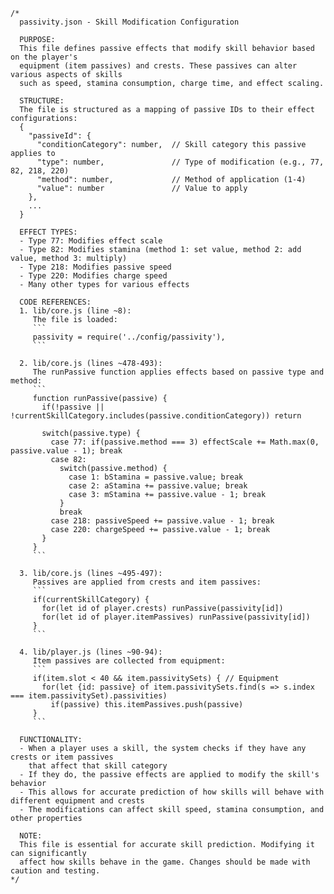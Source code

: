 ```
/*
  passivity.json - Skill Modification Configuration

  PURPOSE:
  This file defines passive effects that modify skill behavior based on the player's
  equipment (item passives) and crests. These passives can alter various aspects of skills
  such as speed, stamina consumption, charge time, and effect scaling.

  STRUCTURE:
  The file is structured as a mapping of passive IDs to their effect configurations:
  {
    "passiveId": {
      "conditionCategory": number,  // Skill category this passive applies to
      "type": number,               // Type of modification (e.g., 77, 82, 218, 220)
      "method": number,             // Method of application (1-4)
      "value": number               // Value to apply
    },
    ...
  }

  EFFECT TYPES:
  - Type 77: Modifies effect scale
  - Type 82: Modifies stamina (method 1: set value, method 2: add value, method 3: multiply)
  - Type 218: Modifies passive speed
  - Type 220: Modifies charge speed
  - Many other types for various effects

  CODE REFERENCES:
  1. lib/core.js (line ~8):
     The file is loaded:
     ```
     passivity = require('../config/passivity'),
     ```

  2. lib/core.js (lines ~478-493):
     The runPassive function applies effects based on passive type and method:
     ```
     function runPassive(passive) {
       if(!passive || !currentSkillCategory.includes(passive.conditionCategory)) return

       switch(passive.type) {
         case 77: if(passive.method === 3) effectScale += Math.max(0, passive.value - 1); break
         case 82:
           switch(passive.method) {
             case 1: bStamina = passive.value; break
             case 2: aStamina += passive.value; break
             case 3: mStamina += passive.value - 1; break
           }
           break
         case 218: passiveSpeed += passive.value - 1; break
         case 220: chargeSpeed += passive.value - 1; break
       }
     }
     ```

  3. lib/core.js (lines ~495-497):
     Passives are applied from crests and item passives:
     ```
     if(currentSkillCategory) {
       for(let id of player.crests) runPassive(passivity[id])
       for(let id of player.itemPassives) runPassive(passivity[id])
     }
     ```

  4. lib/player.js (lines ~90-94):
     Item passives are collected from equipment:
     ```
     if(item.slot < 40 && item.passivitySets) { // Equipment
       for(let {id: passive} of item.passivitySets.find(s => s.index === item.passivitySet).passivities)
         if(passive) this.itemPassives.push(passive)
     }
     ```

  FUNCTIONALITY:
  - When a player uses a skill, the system checks if they have any crests or item passives
    that affect that skill category
  - If they do, the passive effects are applied to modify the skill's behavior
  - This allows for accurate prediction of how skills will behave with different equipment and crests
  - The modifications can affect skill speed, stamina consumption, and other properties

  NOTE:
  This file is essential for accurate skill prediction. Modifying it can significantly
  affect how skills behave in the game. Changes should be made with caution and testing.
*/
```